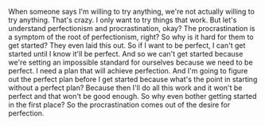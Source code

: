  When someone says I'm willing to try anything, we're not actually willing to try anything. That's crazy. I only want to try things that work. But let's understand perfectionism and procrastination, okay? The procrastination is a symptom of the root of perfectionism, right? So why is it hard for them to get started? They even laid this out. So if I want to be perfect, I can't get started until I know it'll be perfect. And so we can't get started because we're setting an impossible standard for ourselves because we need to be perfect. I need a plan that will achieve perfection. And I'm going to figure out the perfect plan before I get started because what's the point in starting without a perfect plan? Because then I'll do all this work and it won't be perfect and that won't be good enough. So why even bother getting started in the first place? So the procrastination comes out of the desire for perfection.